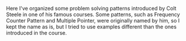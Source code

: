 Here I've organized some problem solving patterns introduced by Colt Steele in one of his famous courses.
Some patterns, such as Frequency Counter Pattern and Multiple Pointer, were originally named by him, so I kept the name as is, but I tried to use examples different than the ones introduced in the course.
